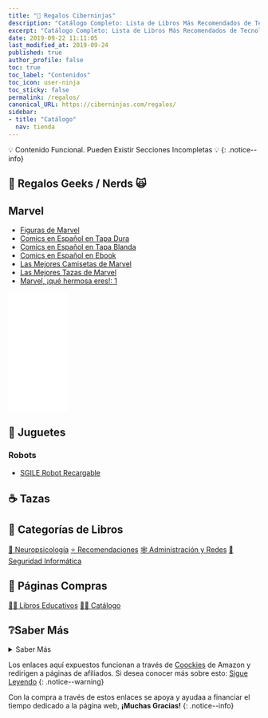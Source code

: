 ```yaml
---
title: "🎈 Regalos Ciberninjas"
description: "Catálogo Completo: Lista de Libros Más Recomendados de Tecnología & Mucho Más Objetos de Regalos Geeks"
excerpt: "Catálogo Completo: Lista de Libros Más Recomendados de Tecnología & Mucho Más Objetos de Regalos Geeks"
date: 2019-09-22 11:11:05
last_modified_at: 2019-09-24
published: true
author_profile: false
toc: true
toc_label: "Contenidos"
toc_icon: user-ninja
toc_sticky: false
permalink: /regalos/
canonical_URL: https://ciberninjas.com/regalos/
sidebar:
- title: "Catálogo"
  nav: tienda
---
```


💡 Contenido Funcional. Pueden Existir Secciones Incompletas 💡
{: .notice--info}

## 🎁 Regalos Geeks / Nerds 🙀

## Marvel
<!-- Estrenos Marvel 2019: http://www.sensacine.com/noticias/cine/noticia-18569552/ -->
- [Figuras de Marvel](https://amzn.to/3008NKp)
- [Comics en Español en Tapa Dura](https://amzn.to/2ZXW0bm)
- [Comics en Español en Tapa Blanda](https://amzn.to/2I0zUtG)
- [Comics en Español en Ebook](https://amzn.to/2I3j510)
- [Las Mejores Camisetas de Marvel](https://amzn.to/2HYcMM7)
- [Las Mejores Tazas de Marvel](https://amzn.to/2Q3Tw6E)
- [Marvel, ¡qué hermosa eres!: 1](https://amzn.to/34pkYOV)

<iframe style="width:120px;height:240px;" marginwidth="0" marginheight="0" scrolling="no" frameborder="0" src="//rcm-eu.amazon-adsystem.com/e/cm?lt1=_blank&bc1=000000&IS2=1&bg1=FFFFFF&fc1=000000&lc1=0000FF&t=ciberninjas07-21&language=es_ES&o=30&p=8&l=as4&m=amazon&f=ifr&ref=as_ss_li_til&asins=8445006126&linkId=b7e43eac397c8534649a2f170ecec1cf"></iframe>

## 🧸 Juguetes

### Robots
- [SGILE Robot Recargable](https://amzn.to/2LF4zPh)

## ☕ Tazas

## 📂 Categorías de Libros

<a href="/categoria/#neuropsicología" title="Libros relacionados con la neurociencia y la psicología" class="btn btn--success btn--large">🧠 Neuropsicología</a>  <a href="/categoria/#recomendaciones" title="Libros recomendados por diferentes personajes famosos de influencia" class="btn btn--success btn--large">⭐ Recomendaciones</a> <a href="/categoria/#administraci%C3%B3n-y-redes" title="Libros de Redes y Administración" class="btn btn--success btn--large">🕸 Administración y Redes</a> <a href="/categoria/#seguridad-inform%C3%A1tica" title="Libros de Categoría Seguridad Informática" class="btn btn--success btn--large">🔐 Seguridad Informática</a>

## 🛒 Páginas Compras

<a href="/catalogo/libros-texto/" title="Página del Catálogo de Los Mejores Regalos Perfectos para Geeks o Ninjas de la Programación y la Tecnología" class="btn btn--success btn--large">👨‍🎓 Libros Educativos</a> <a href="/catalogo/regalos/" title="Página del Catálogo de Los Mejores Libros para Geeks o Ninjas de la Programación y la Tecnología" class="btn btn--success btn--large">🕵️‍♀️ Catálogo</a>

## ❔Saber Más
<details>
<summary>Saber Más</summary>
<br/>
<p>Poco a poco, vamos a crear un largo catálogo de los mejores productos frikis con los que realizar los más impresionantes regalos a las personas que les encanta el mundo de la tecnología, los gadgets tecnológicos, la música y las series indies, los comics, el manga.</p>
<p></p>
</details>

Los enlaces aquí expuestos funcionan a través de [Coockies](https://kutt.it/cookies) de Amazon y redirigen a páginas de afiliados. Si desea conocer más sobre esto: [Sigue Leyendo](/aviso-legal/)
{: .notice--warning}

Con la compra a través de estos enlaces se apoya y ayudaa a financiar el tiempo dedicado a la página web, **¡Muchas Gracias!**
{: .notice--info}